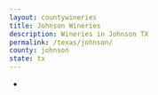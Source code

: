 ```yaml
---
layout: countywineries
title: Johnson Wineries
description: Wineries in Johnson TX
permalink: /texas/johnson/
county: johnson
state: tx
---
```

-
